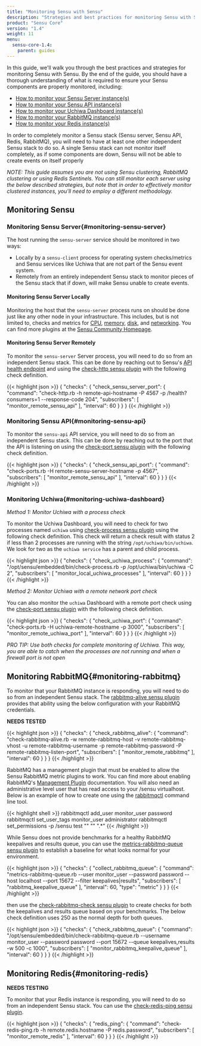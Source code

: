 ```yaml
---
title: "Monitoring Sensu with Sensu"
description: "Strategies and best practices for monitoring Sensu with Sensu"
product: "Sensu Core"
version: "1.4"
weight: 11
menu:
  sensu-core-1.4:
    parent: guides
---
```


In this guide, we'll walk you through the best practices and strategies for monitoring Sensu with Sensu. By the end of the guide, you should have a thorough understanding of what is required to ensure your Sensu components are properly monitored, including:

* [How to monitor your Sensu Server instance(s)](#monitoring-sensu-server)
* [How to monitor your Sensu API instance(s)](#monitoring-sensu-api)
* [How to monitor your Uchiwa Dashboard instance(s)](#monitoring-uchiwa-dashboard)
* [How to monitor your RabbitMQ instance(s)](#monitoring-rabbitmq)
* [How to monitor your Redis instance(s)](#monitoring-redis)

In order to completely monitor a Sensu stack (Sensu server, Sensu API, Redis, RabbitMQ), you will need to have at least one other independent Sensu stack to do so. A single Sensu stack can not monitor itself completely, as if some components are down, Sensu will not be able to create events on itself properly

_NOTE: This guide assumes you are not using Sensu clustering, RabbitMQ clustering or using Redis Sentinels. You can still monitor each server using the below described strategies, but note that in order to effectively monitor clustered instances, you'll need to employ a different methodology._

## Monitoring Sensu

### Monitoring Sensu Server{#monitoring-sensu-server}

The host running the `sensu-server` service should be monitored in two ways:

* Locally by a `sensu-client` process for operating system checks/metrics and Sensu services like Uchiwa that are not part of the Sensu event system.
* Remotely from an entirely independent Sensu stack to monitor pieces of the Sensu stack that if down, will make Sensu unable to create events. 

#### Monitoring Sensu Server Locally

Monitoring the host that the `sensu-server` process runs on should be done just like any other node in your infrastructure. This includes, but is not limited to, checks and metrics for [CPU][1], [memory][2], [disk][3], and [networking][4]. You can find more plugins at the [Sensu Community Homepage][5].

#### Monitoring Sensu Server Remotely

To monitor the `sensu-server` Server process, you will need to do so from an independent Sensu stack. This can be done by reaching out to Sensu's [API health endpoint][6] and using the [check-http sensu plugin][7] with the following check definition.

{{< highlight json >}}
{
  "checks": {
    "check_sensu_server_port": {
      "command": "check-http.rb -h remote-api-hostname -P 4567 -p /health?consumers=1 --response-code 204",
      "subscribers": [
        "monitor_remote_sensu_api"
      ],
      "interval": 60
    }
  }
}
{{< /highlight >}}

### Monitoring Sensu API{#monitoring-sensu-api}

To monitor the `sensu-api` API service, you will need to do so from an independent Sensu stack. This can be done by reaching out to the port that the API is listening on using the [check-port sensu plugin][8] with the following check definition.

{{< highlight json >}}
{
  "checks": {
    "check_sensu_api_port": {
      "command": "check-ports.rb -H remote-sensu-server-hostname -p 4567",
      "subscribers": [
        "monitor_remote_sensu_api"
      ],
      "interval": 60
    }
  }
}
{{< /highlight >}}

### Monitoring Uchiwa{#monitoring-uchiwa-dashboard}

*Method 1: Monitor Uchiwa with a process check*

To monitor the Uchiwa Dashboard, you will need to check for two processes named `uchiwa` using [check-process sensu plugin][9] using the following check definition. This check will return a check result with status 2 if less than 2 processes are running with the string `/opt/uchiwa/bin/uchiwa`. We look for two as the `uchiwa service` has a parent and child process.

{{< highlight json >}}
{
  "checks": {
    "check_uchiwa_process": {
      "command": "/opt/sensu/embedded/bin/check-process.rb -p /opt/uchiwa/bin/uchiwa -C 2",
      "subscribers": [
        "monitor_local_uchiwa_processes"
      ],
      "interval": 60
    }
  }
}
{{< /highlight >}}

*Method 2: Monitor Uchiwa with a remote network port check*

You can also monitor the `uchiwa` Dashboard with a remote port check using the [check-port sensu plugin][8] with the following check definition.

{{< highlight json >}}
{
  "checks": {
    "check_uchiwa_port": {
      "command": "check-ports.rb -H uchiwa-remote-hostname -p 3000",
      "subscribers": [
        "monitor_remote_uchiwa_port"
      ],
      "interval": 60
    }
  }
}
{{< /highlight >}}

_PRO TIP: Use both checks for complete monitoring of Uchiwa. This way, you are able to catch when the processes are not running and when a firewall port is not open_

## Monitoring RabbitMQ{#monitoring-rabbitmq}

To monitor that your RabbitMQ instance is responding, you will need to do so from an independent Sensu stack. The [rabbitmq-alive sensu plugin][10] provides that ability using the below configuration with your RabbitMQ credentials.

**NEEDS TESTED**

{{< highlight json >}}
{
  "checks": {
    "check_rabbitmq_alive": {
      "command": "check-rabbitmq-alive.rb -w remote-rabbitmq-host -v remote-rabbitmq-vhost -u remote-rabbitmq-username -p remote-rabbitmq-password -P remote-rabbitmq-listen-port",
      "subscribers": [
        "monitor_remote_rabbitmq"
      ],
      "interval": 60
    }
  }
}
{{< /highlight >}}

RabbitMQ has a management plugin that must be enabled to allow the Sensu RabbitMQ metric plugins to work. You can find more about enabling RabbitMQ's [Management Plugin][14] documentation. You will also need an administrative level user that has read access to your /sensu virtualhost. Below is an example of how to create one using the [rabbitmqctl][15] command line tool.

{{< highlight shell >}}
rabbitmqctl add_user monitor_user password
rabbitmqctl set_user_tags monitor_user administrator
rabbitmqctl set_permissions -p /sensu test "" "" ".*"
{{< /highlight >}}

While Sensu does not provide benchmarks for a healthy RabbitMQ keepalives and results queue, you can use the [metrics-rabbitmq-queue sensu plugin][11] to establish a baseline for what looks normal for your environment.

{{< highlight json >}}
{
  "checks": {
    "collect_rabbitmq_queue": {
      "command": "metrics-rabbitmq-queue.rb --user monitor_user --password password --host localhost --port 15672 --filter keepalives\|results",
      "subscribers": [
        "rabbitmq_keepalive_queue"
      ],
      "interval": 60,
      "type": "metric"
    }
  }
}
{{< /highlight >}}

then use the [check-rabbitmq-check sensu plugin][12] to create checks for both the keepalives and results queue based on your benchmarks. The below check definition uses 250 as the normal depth for both queues.

{{< highlight json >}}
{
  "checks": {
    "check_rabbitmq_queue": {
      "command": "/opt/sensu/embedded/bin/check-rabbitmq-queue.rb --username monitor_user --password password --port 15672 --queue keepalives,results -w 500 -c 1000",
      "subscribers": [
        "monitor_rabbitmq_keepalive_queue"
      ],
      "interval": 60
    }
  }
}
{{< /highlight >}}

## Monitoring Redis{#monitoring-redis}

**NEEDS TESTING**

To monitor that your Redis instance is responding, you will need to do so from an independent Sensu stack. You can use the [check-redis-ping sensu plugin][13].

{{< highlight json >}}
{
  "checks": {
    "redis_ping": {
      "command": "check-redis-ping.rb -h remote.redis.hostname -P redis.password",
      "subscribers": [
        "monitor_remote_redis"
      ],
      "interval": 60
    }
  }
}
{{< /highlight >}}

[1]: https://github.com/sensu-plugins/sensu-plugins-cpu-checks
[2]: https://github.com/sensu-plugins/sensu-plugins-memory-checks
[3]: https://github.com/sensu-plugins/sensu-plugins-disk-checks
[4]: https://github.com/sensu-plugins/sensu-plugins-network-checks
[5]: https://github.com/sensu-plugins
[6]: http://docs.sensu.io/sensu-core/1.4/api/health-and-info/#reference-documentation
[7]: https://github.com/sensu-plugins/sensu-plugins-http/blob/master/bin/check-http.rb
[8]: https://github.com/sensu-plugins/sensu-plugins-network-checks/blob/master/bin/check-ports.rb
[9]: https://github.com/sensu-plugins/sensu-plugins-process-checks/blob/master/bin/check-process.rb
[10]: https://github.com/sensu-plugins/sensu-plugins-rabbitmq/blob/master/bin/check-rabbitmq-alive.rb
[11]: https://github.com/sensu-plugins/sensu-plugins-rabbitmq/blob/master/bin/metrics-rabbitmq-queue.rb
[12]: https://github.com/sensu-plugins/sensu-plugins-rabbitmq/blob/master/bin/check-rabbitmq-queue.rb
[13]: https://github.com/sensu-plugins/sensu-plugins-redis/blob/master/bin/check-redis-ping.rb
[14]: https://www.rabbitmq.com/management.html
[15]: https://www.rabbitmq.com/rabbitmqctl.8.html
